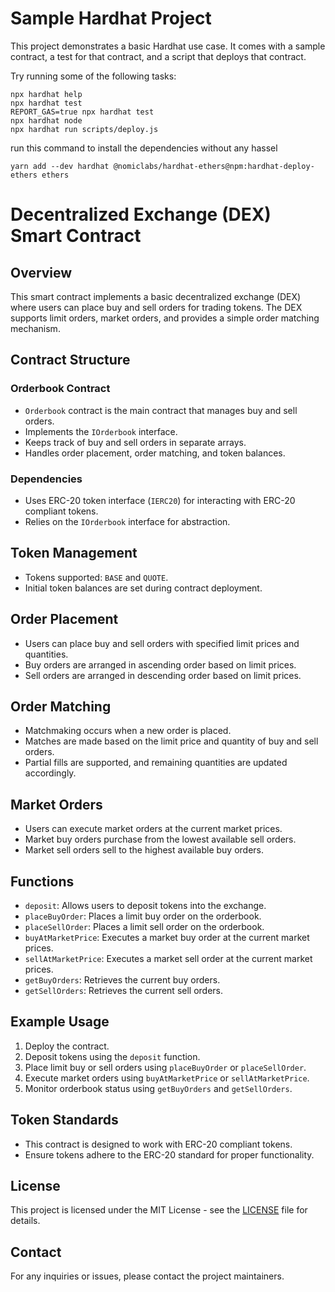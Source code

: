# Sample Hardhat Project

This project demonstrates a basic Hardhat use case. It comes with a sample contract, a test for that contract, and a script that deploys that contract.

Try running some of the following tasks:

```shell
npx hardhat help
npx hardhat test
REPORT_GAS=true npx hardhat test
npx hardhat node
npx hardhat run scripts/deploy.js
```

run this command to install the dependencies without any hassel

```
yarn add --dev hardhat @nomiclabs/hardhat-ethers@npm:hardhat-deploy-ethers ethers
```

# Decentralized Exchange (DEX) Smart Contract

## Overview

This smart contract implements a basic decentralized exchange (DEX) where users can place buy and sell orders for trading tokens. The DEX supports limit orders, market orders, and provides a simple order matching mechanism.

## Contract Structure

### Orderbook Contract

- `Orderbook` contract is the main contract that manages buy and sell orders.
- Implements the `IOrderbook` interface.
- Keeps track of buy and sell orders in separate arrays.
- Handles order placement, order matching, and token balances.

### Dependencies

- Uses ERC-20 token interface (`IERC20`) for interacting with ERC-20 compliant tokens.
- Relies on the `IOrderbook` interface for abstraction.

## Token Management

- Tokens supported: `BASE` and `QUOTE`.
- Initial token balances are set during contract deployment.

## Order Placement

- Users can place buy and sell orders with specified limit prices and quantities.
- Buy orders are arranged in ascending order based on limit prices.
- Sell orders are arranged in descending order based on limit prices.

## Order Matching

- Matchmaking occurs when a new order is placed.
- Matches are made based on the limit price and quantity of buy and sell orders.
- Partial fills are supported, and remaining quantities are updated accordingly.

## Market Orders

- Users can execute market orders at the current market prices.
- Market buy orders purchase from the lowest available sell orders.
- Market sell orders sell to the highest available buy orders.

## Functions

- `deposit`: Allows users to deposit tokens into the exchange.
- `placeBuyOrder`: Places a limit buy order on the orderbook.
- `placeSellOrder`: Places a limit sell order on the orderbook.
- `buyAtMarketPrice`: Executes a market buy order at the current market prices.
- `sellAtMarketPrice`: Executes a market sell order at the current market prices.
- `getBuyOrders`: Retrieves the current buy orders.
- `getSellOrders`: Retrieves the current sell orders.

## Example Usage

1. Deploy the contract.
2. Deposit tokens using the `deposit` function.
3. Place limit buy or sell orders using `placeBuyOrder` or `placeSellOrder`.
4. Execute market orders using `buyAtMarketPrice` or `sellAtMarketPrice`.
5. Monitor orderbook status using `getBuyOrders` and `getSellOrders`.

## Token Standards

- This contract is designed to work with ERC-20 compliant tokens.
- Ensure tokens adhere to the ERC-20 standard for proper functionality.

## License

This project is licensed under the MIT License - see the [LICENSE](LICENSE) file for details.

## Contact

For any inquiries or issues, please contact the project maintainers.
